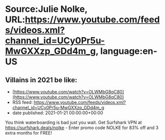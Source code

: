 # Source:Julie Nolke, URL:https://www.youtube.com/feeds/videos.xml?channel_id=UCy0Pr5u-MwGXXzp_GDd4m_g, language:en-US

## Villains in 2021 be like:
 - [https://www.youtube.com/watch?v=OLWMbG8qC80](https://www.youtube.com/watch?v=OLWMbG8qC80)
 - RSS feed: https://www.youtube.com/feeds/videos.xml?channel_id=UCy0Pr5u-MwGXXzp_GDd4m_g
 - date published: 2021-01-21 00:00:00+00:00

You think waterboarding is bad just you wait. Get Surfshark VPN at https://surfshark.deals/nolke - Enter promo code NOLKE for 83% off and 3 extra months for FREE!

